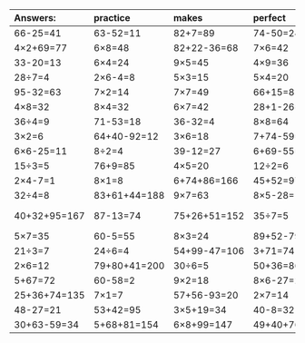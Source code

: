 | Answers: | practice | makes | perfect | ! |
| :--- | :--- | :--- | :--- | :--- |
| 66-25=41 | 63-52=11 | 82+7=89 | 74-50=24 | 9×7-2=61 | 
| 4×2+69=77 | 6×8=48 | 82+22-36=68 | 7×6=42 | 3×4=12 | 
| 33-20=13 | 6×4=24 | 9×5=45 | 4×9=36 | 9×2+35=53 | 
| 28÷7=4 | 2×6-4=8 | 5×3=15 | 5×4=20 | 25-23=2 | 
| 95-32=63 | 7×2=14 | 7×7=49 | 66+15=81 | 9×3+97=124 | 
| 4×8=32 | 8×4=32 | 6×7=42 | 28+1-26=3 | 8×6+37=85 | 
| 36÷4=9 | 71-53=18 | 36-32=4 | 8×8=64 | 9×4+36=72 | 
| 3×2=6 | 64+40-92=12 | 3×6=18 | 7+74-59=22 | 9×3=27 | 
| 6×6-25=11 | 8÷2=4 | 39-12=27 | 6+69-55=20 | 55-18=37 | 
| 15÷3=5 | 76+9=85 | 4×5=20 | 12÷2=6 | 4×6=24 | 
| 2×4-7=1 | 8×1=8 | 6+74+86=166 | 45+52=97 | 5×2=10 | 
| 32÷4=8 | 83+61+44=188 | 9×7=63 | 8×5-28=12 | 12÷4=3 | 
| 40+32+95=167 | 87-13=74 | 75+26+51=152 | 35÷7=5 | 65+63-60=68 | 
| 5×7=35 | 60-5=55 | 8×3=24 | 89+52-79=62 | 8×5=40 | 
| 21÷3=7 | 24÷6=4 | 54+99-47=106 | 3+71=74 | 9×4+35=71 | 
| 2×6=12 | 79+80+41=200 | 30÷6=5 | 50+36=86 | 2×9=18 | 
| 5+67=72 | 60-58=2 | 9×2=18 | 8×6-27=21 | 7×2+27=41 | 
| 25+36+74=135 | 7×1=7 | 57+56-93=20 | 2×7=14 | 27÷3=9 | 
| 48-27=21 | 53+42=95 | 3×5+19=34 | 40-8=32 | 24÷8=3 | 
| 30+63-59=34 | 5+68+81=154 | 6×8+99=147 | 49+40+76=165 | 7×4=28 | 
